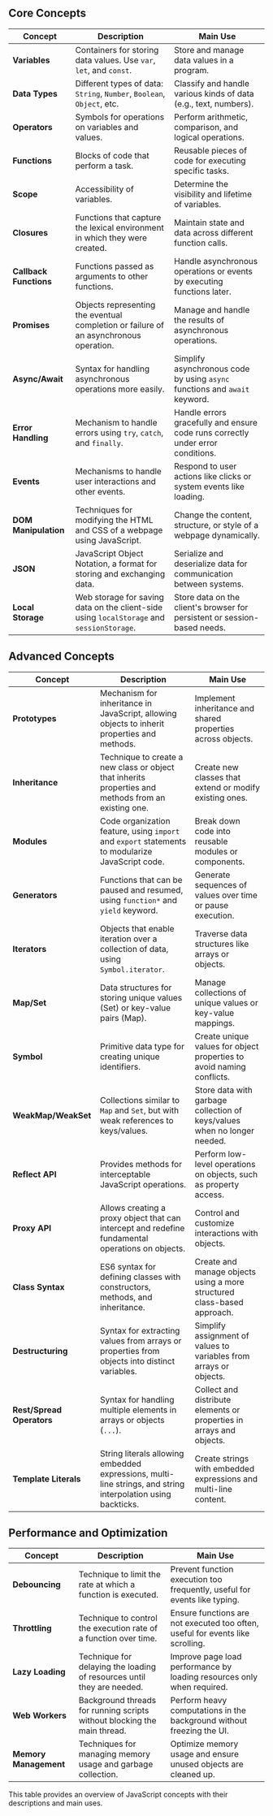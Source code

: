 ## Core Concepts

| **Concept**            | **Description**                                                        | **Main Use**                                                   |
|------------------------|------------------------------------------------------------------------|-----------------------------------------------------------------|
| **Variables**          | Containers for storing data values. Use `var`, `let`, and `const`.      | Store and manage data values in a program.                      |
| **Data Types**         | Different types of data: `String`, `Number`, `Boolean`, `Object`, etc.  | Classify and handle various kinds of data (e.g., text, numbers). |
| **Operators**          | Symbols for operations on variables and values.                         | Perform arithmetic, comparison, and logical operations.          |
| **Functions**          | Blocks of code that perform a task.                                     | Reusable pieces of code for executing specific tasks.            |
| **Scope**              | Accessibility of variables.                                              | Determine the visibility and lifetime of variables.              |
| **Closures**           | Functions that capture the lexical environment in which they were created. | Maintain state and data across different function calls.         |
| **Callback Functions** | Functions passed as arguments to other functions.                       | Handle asynchronous operations or events by executing functions later. |
| **Promises**           | Objects representing the eventual completion or failure of an asynchronous operation. | Manage and handle the results of asynchronous operations.        |
| **Async/Await**        | Syntax for handling asynchronous operations more easily.                | Simplify asynchronous code by using `async` functions and `await` keyword. |
| **Error Handling**     | Mechanism to handle errors using `try`, `catch`, and `finally`.           | Handle errors gracefully and ensure code runs correctly under error conditions. |
| **Events**             | Mechanisms to handle user interactions and other events.                | Respond to user actions like clicks or system events like loading. |
| **DOM Manipulation**   | Techniques for modifying the HTML and CSS of a webpage using JavaScript. | Change the content, structure, or style of a webpage dynamically. |
| **JSON**               | JavaScript Object Notation, a format for storing and exchanging data.   | Serialize and deserialize data for communication between systems. |
| **Local Storage**      | Web storage for saving data on the client-side using `localStorage` and `sessionStorage`. | Store data on the client's browser for persistent or session-based needs. |

## Advanced Concepts

| **Concept**            | **Description**                                                        | **Main Use**                                                   |
|------------------------|------------------------------------------------------------------------|-----------------------------------------------------------------|
| **Prototypes**         | Mechanism for inheritance in JavaScript, allowing objects to inherit properties and methods. | Implement inheritance and shared properties across objects.     |
| **Inheritance**        | Technique to create a new class or object that inherits properties and methods from an existing one. | Create new classes that extend or modify existing ones.         |
| **Modules**            | Code organization feature, using `import` and `export` statements to modularize JavaScript code. | Break down code into reusable modules or components.            |
| **Generators**         | Functions that can be paused and resumed, using `function*` and `yield` keyword. | Generate sequences of values over time or pause execution.      |
| **Iterators**          | Objects that enable iteration over a collection of data, using `Symbol.iterator`. | Traverse data structures like arrays or objects.               |
| **Map/Set**            | Data structures for storing unique values (Set) or key-value pairs (Map). | Manage collections of unique values or key-value mappings.      |
| **Symbol**             | Primitive data type for creating unique identifiers.                    | Create unique values for object properties to avoid naming conflicts. |
| **WeakMap/WeakSet**    | Collections similar to `Map` and `Set`, but with weak references to keys/values. | Store data with garbage collection of keys/values when no longer needed. |
| **Reflect API**        | Provides methods for interceptable JavaScript operations.                | Perform low-level operations on objects, such as property access. |
| **Proxy API**          | Allows creating a proxy object that can intercept and redefine fundamental operations on objects. | Control and customize interactions with objects.               |
| **Class Syntax**       | ES6 syntax for defining classes with constructors, methods, and inheritance. | Create and manage objects using a more structured class-based approach. |
| **Destructuring**      | Syntax for extracting values from arrays or properties from objects into distinct variables. | Simplify assignment of values to variables from arrays or objects. |
| **Rest/Spread Operators** | Syntax for handling multiple elements in arrays or objects (`...`).   | Collect and distribute elements or properties in arrays and objects. |
| **Template Literals**  | String literals allowing embedded expressions, multi-line strings, and string interpolation using backticks. | Create strings with embedded expressions and multi-line content. |

## Performance and Optimization

| **Concept**            | **Description**                                                        | **Main Use**                                                   |
|------------------------|------------------------------------------------------------------------|-----------------------------------------------------------------|
| **Debouncing**         | Technique to limit the rate at which a function is executed.            | Prevent function execution too frequently, useful for events like typing. |
| **Throttling**         | Technique to control the execution rate of a function over time.        | Ensure functions are not executed too often, useful for events like scrolling. |
| **Lazy Loading**       | Technique for delaying the loading of resources until they are needed.  | Improve page load performance by loading resources only when required. |
| **Web Workers**        | Background threads for running scripts without blocking the main thread. | Perform heavy computations in the background without freezing the UI. |
| **Memory Management**  | Techniques for managing memory usage and garbage collection.             | Optimize memory usage and ensure unused objects are cleaned up. |

This table provides an overview of JavaScript concepts with their descriptions and main uses.
